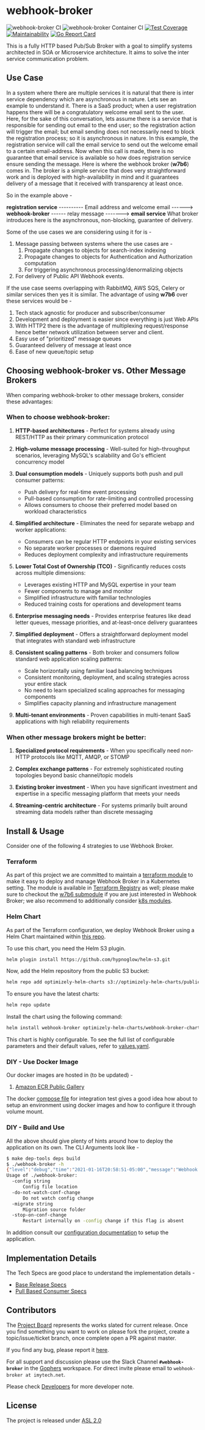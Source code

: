 # webhook-broker

![webhook-broker CI](https://github.com/newscred/webhook-broker/actions/workflows/build.yml/badge.svg)
![webhook-broker Container CI](https://github.com/newscred/webhook-broker/actions/workflows/container-build.yml/badge.svg)
[![Test Coverage](https://api.codeclimate.com/v1/badges/0242f0e077ad68716c26/test_coverage)](https://codeclimate.com/github/newscred/webhook-broker/test_coverage)
[![Maintainability](https://api.codeclimate.com/v1/badges/0242f0e077ad68716c26/maintainability)](https://codeclimate.com/github/newscred/webhook-broker/maintainability)
[![Go Report Card](https://goreportcard.com/badge/github.com/newscred/webhook-broker)](https://goreportcard.com/report/github.com/newscred/webhook-broker)

This is a fully HTTP based Pub/Sub Broker with a goal to simplify systems architected in SOA or Microservice architecture. It aims to solve the inter service communication problem.

## Use Case

In a system where there are multiple services it is natural that there is inter service dependency which are asynchronous in nature. Lets see an example to understand it. There is a SaaS product; when a user registration happens there will be a congratulatory welcome email sent to the user. Here, for the sake of this conversation, lets assume there is a service that is responsible for sending out email to the end user; so the registration action will trigger the email; but email sending does not necessarily need to block the registration process; so it is asynchronous in nature. In this example, the registration service will call the email service to send out the welcome email to a certain email-address. Now when this call is made, there is no guarantee that email service is available so how does registration service ensure sending the message. Here is where the webhook broker (**w7b6**) comes in. The broker is a simple service that does very straightforward work and is deployed with high-availability in mind and it guarantees delivery of a message that it received with transparency at least once.

So in the example above -

**registration service** ---------- Email address and welcome email ------> **webhook-broker** ------ relay message -------> **email service**
What broker introduces here is the asynchronous, non-blocking, guarantee of delivery.

Some of the use cases we are considering using it for is -

1. Message passing between systems where the use cases are -
   1. Propagate changes to objects for search-index indexing
   1. Propagate changes to objects for Authentication and Authorization computation
   1. For triggering asynchronous processing/denormalizing objects
1. For delivery of Public API Webhook events.

If the use case seems overlapping with RabbitMQ, AWS SQS, Celery or similar services then yes it is similar. The advantage of using **w7b6** over these services would be -

1. Tech stack agnostic for producer and subscriber/consumer
1. Development and deployment is easier since everything is just Web APIs
1. With HTTP2 there is the advantage of multiplexing request/response hence better network utilization between server and client.
1. Easy use of "prioritized" message queues
1. Guaranteed delivery of message at least once
1. Ease of new queue/topic setup

## Choosing webhook-broker vs. Other Message Brokers

When comparing webhook-broker to other message brokers, consider these advantages:

### When to choose webhook-broker:

1. **HTTP-based architectures** - Perfect for systems already using REST/HTTP as their primary communication protocol

2. **High-volume message processing** - Well-suited for high-throughput scenarios, leveraging MySQL's scalability and Go's efficient concurrency model

3. **Dual consumption models** - Uniquely supports both push and pull consumer patterns:
   - Push delivery for real-time event processing
   - Pull-based consumption for rate-limiting and controlled processing
   - Allows consumers to choose their preferred model based on workload characteristics

4. **Simplified architecture** - Eliminates the need for separate webapp and worker applications:
   - Consumers can be regular HTTP endpoints in your existing services
   - No separate worker processes or daemons required
   - Reduces deployment complexity and infrastructure requirements

5. **Lower Total Cost of Ownership (TCO)** - Significantly reduces costs across multiple dimensions:
   - Leverages existing HTTP and MySQL expertise in your team
   - Fewer components to manage and monitor
   - Simplified infrastructure with familiar technologies
   - Reduced training costs for operations and development teams

6. **Enterprise messaging needs** - Provides enterprise features like dead letter queues, message priorities, and at-least-once delivery guarantees

7. **Simplified deployment** - Offers a straightforward deployment model that integrates with standard web infrastructure

8. **Consistent scaling patterns** - Both broker and consumers follow standard web application scaling patterns:
   - Scale horizontally using familiar load balancing techniques
   - Consistent monitoring, deployment, and scaling strategies across your entire stack
   - No need to learn specialized scaling approaches for messaging components
   - Simplifies capacity planning and infrastructure management

9. **Multi-tenant environments** - Proven capabilities in multi-tenant SaaS applications with high reliability requirements

### When other message brokers might be better:

1. **Specialized protocol requirements** - When you specifically need non-HTTP protocols like MQTT, AMQP, or STOMP

2. **Complex exchange patterns** - For extremely sophisticated routing topologies beyond basic channel/topic models

3. **Existing broker investment** - When you have significant investment and expertise in a specific messaging platform that meets your needs

4. **Streaming-centric architecture** - For systems primarily built around streaming data models rather than discrete messaging

## Install & Usage

Consider one of the following 4 strategies to use Webhook Broker.

### Terraform

As part of this project we are committed to maintain a [terraform module](https://github.com/imyousuf/terraform-aws-webhook-broker) to make it easy to deploy and manage Webhook Broker in a Kubernetes setting. The module is available in [Terraform Registry](https://registry.terraform.io/modules/imyousuf/webhook-broker/aws/latest?tab=inputs) as well; please make sure to checkout the [w7b6 submodule](https://registry.terraform.io/modules/imyousuf/webhook-broker/aws/latest/submodules/w7b6) if you are just interested in Webhook Broker; we also recommend to additionally consider [k8s modules](https://registry.terraform.io/modules/imyousuf/webhook-broker/aws/latest/submodules/kubernetes-goodies).

### Helm Chart

As part of the Terraform configuration, we deploy Webhook Broker using a Helm Chart maintained within [this repo](./deploy-pkg/webhook-broker-chart/README.md).

To use this chart, you need the Helm S3 plugin.
```bash
helm plugin install https://github.com/hypnoglow/helm-s3.git
```
Now, add the Helm repository from the public S3 bucket:
```bash
helm repo add optimizely-helm-charts s3://optimizely-helm-charts/public/stable
```
To ensure you have the latest charts:
```bash
helm repo update
```
Install the chart using the following command:
```bash
helm install webhook-broker optimizely-helm-charts/webhook-broker-chart --namespace my-namespace --values my-custom-values.yaml
```
This chart is highly configurable. To see the full list of configurable parameters and their default values, refer to [values.yaml](./deploy-pkg/webhook-broker-chart/values.yaml).

### DIY - Use Docker Image

Our docker images are hosted in (to be updated) -
1. [Amazon ECR Public Gallery](https://gallery.ecr.aws/optimizely/webhook-broker)
<!-- 1. [Docker Hub](https://hub.docker.com/repository/docker/imyousuf/webhook-broker)
2. [Github Docker Registry](https://github.com/users/imyousuf/packages/container/package/webhook-broker) -->
<!-- The difference being Docker Hub will have images for builds from `main` branch whenever a commit is pushed to the branch. Whereas Github registry will only contain releases. The distinction is made so that docker hub can be used for continuous deployment whereas Github Docker Registry for stable releases. -->
The docker [compose file](https://github.com/imyousuf/webhook-broker/blob/main/docker-compose.integration-test.yaml) for integration test gives a good idea how about to setup an environment using docker images and how to configure it through volume mount.

### DIY - Build and Use

All the above should give plenty of hints around how to deploy the application on its own. The CLI Arguments look like -

```bash
$ make dep-tools deps build
$ ./webhook-broker -h
{"level":"debug","time":"2021-01-16T20:58:51-05:00","message":"Webhook Broker - 0.1-dev"}
Usage of ./webhook-broker:
  -config string
      Config file location
  -do-not-watch-conf-change
      Do not watch config change
  -migrate string
      Migration source folder
  -stop-on-conf-change
      Restart internally on -config change if this flag is absent
```

In addition consult our [configuration documentation](./docs/configuration.md) to setup the application.

## Implementation Details

The Tech Specs are good place to understand the implementation details -

- [Base Release Specs](./docs/tech-specs/basic-spec.md)
- [Pull Based Consumer Specs](./docs/tech-specs/pull-consumer-spec.md)

## Contributors

The [Project Board](https://github.com/newscred/webhook-broker/projects/1) represents the works slated for current release. Once you find something you want to work on please fork the project, create a topic/issue/ticket branch, once complete open a PR against master.

If you find any bug, please report it [here](https://github.com/newscred/webhook-broker/issues).

For all support and discussion please use the Slack Channel **`#webhook-broker`** in the [Gophers](https://gophers.slack.com/) workspace. For direct invite please email to `webhook-broker at imytech.net`.

Please check [Developers](./docs/developers.md) for more developer note.

## License

The project is released under [ASL 2.0](./LICENSE)

